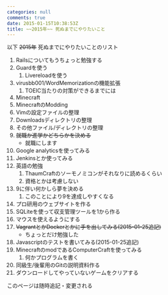 ```yaml
---
categories: null
comments: true
date: 2015-01-15T10:38:53Z
title: ~~2015年~~ 死ぬまでにやりたいこと
---
```


以下 ~~2015年~~ 死ぬまでにやりたいことのリスト

<!--more-->

1. Railsについてもうちょっと勉強する
1. Guardを使う
	1. Livereloadを使う
1. virusbb001/WordMemorizationの機能拡張
	1. TOEIC当たりの対策ができるまでには
1. Minecraft
1. MinecraftのModding
1. Vimの設定ファイルの整理
1. Downloadsディレクトリの整理
1. その他ファイル/ディレクトリの整理
1.  ~~就職か進学かどちらかを決める~~
	+ 就職にします
1. Google analyticsを使ってみる
1. Jenkinsとか使ってみる
1. 英語の勉強
	1. ThaumCraftのソーモノミコンがそれなりに読めるくらい
	2. 資格とかは考慮しない
1. 9に伴い何かしら夢を決める
	1. このことにより9を達成しやすくなる
1. プロ研用のウェブサイトを作る
1. SQLiteを使って収支管理ツールを1から作る
1. マウスを使えるようにする
1. ~~VagrantとかDockerとかに手を出してみる(2015-01-25追記)~~
	+ ちょっとだけ勉強した
1. Javascriptのテストを書いてみる(2015-01-25追記)
1. MinecraftのmodであるComputerCraftを使ってみる
	1. 何かプログラムを書く
1. 同級生/後輩用のGitの説明資料作る
1. ダウンロードしてやっていないゲームをクリアする

このページは随時追記・変更される

